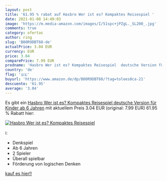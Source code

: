 ```yaml
---
layout: post
title: '61.95 % rabat auf Hasbro Wer ist es? Kompaktes Reisespiel '
date: 2021-01-08 14:49:03
image: 'https://m.media-amazon.com/images/I/51spc+jPZgL._SL200_.jpg'
comments: true
category: ofertas
author: ring
slug: 'B00R9DBT60-de'
actualPrice: 3.04 EUR
currency: EUR
price: 3.04
comparePrice: 7.99 EUR
prodname: 'Hasbro Wer ist es? Kompaktes Reisespiel  deutsche Version für Kinder ab 6 Jahren'
country: 'de'
flag: '🇩🇪'
buyurl: 'https://www.amazon.de/dp/B00R9DBT60/?tag=tolees0ca-21'
descuento: '61.95'
average: '3.04'
---
```


Es gibt ein [Hasbro Wer ist es? Kompaktes Reisespiel  deutsche Version für Kinder ab 6 Jahren](https://www.amazon.de/dp/B00R9DBT60/?tag=tolees0ca-21) mit aktuellem Preis 3.04 EUR (original: 7.99 EUR) 61.95 % Rabatt hier:

[![Hasbro Wer ist es? Kompaktes Reisespiel ](https://m.media-amazon.com/images/I/51spc+jPZgL._SL200_.jpg)](https://www.amazon.de/dp/B00R9DBT60/?tag=tolees0ca-21)

ℹ️:

- Denkspiel
- Ab 6 Jahren
- 2 Spieler
- Überall spielbar
- Förderung von logischen Denken

[kauf es hier!!](https://www.amazon.de/dp/B00R9DBT60/?tag=tolees0ca-21)
